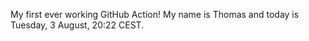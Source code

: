 My first ever working GitHub Action!
My name is Thomas and today is Tuesday, 3 August, 20:22 CEST. 
